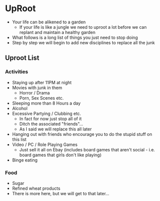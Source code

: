 # UpRoot
* Your life can be alikened to a garden
  * If your life is like a jungle we need to uproot a lot before we can replant and maintain a healthy garden
* What follows is a long list of things you just need to stop doing
* Step by step we will begin to add new disciplines to replace all the junk

## Uproot List
### Activities
* Staying up after 11PM at night
* Movies with junk in them
  * Horror / Drama
  * Porn, Sex Scenes etc.
* Sleeping more than 8 Hours a day
* Alcohol
* Excessive Partying / Clubbing etc.
  * In fact for now just stop all of it
  * Ditch the associated "friends"...
  * As I said we will replace this all later
* Hanging out with friends who encourage you to do the stupid stuff on this list
* Video / PC / Role Playing Games
  * Just sell it all on Ebay (includes board games that aren't social - i.e. board games that girls don't like playing)
* Binge eating
### Food
* Sugar
* Refined wheat products
* There is more here, but we will get to that later...
